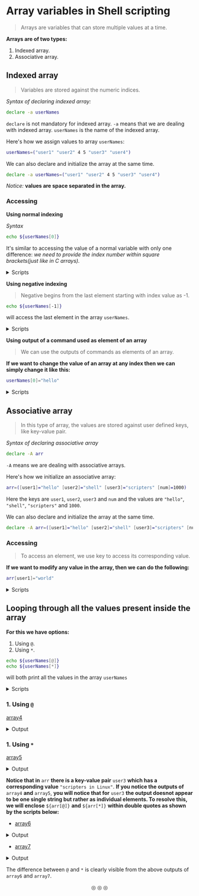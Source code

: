 # Array variables in Shell scripting
>Arrays are variables that can store multiple values at a time.

**Arrays are of two types:**
1. Indexed array.
2. Associative array.

## Indexed array
>Variables are stored against the numeric indices.

_Syntax of declaring indexed array:_

```bash
declare -a userNames
```
`declare` is not mandatory for indexed array. `-a` means that we are dealing with indexed array. `userNames` is the name of the indexed array.

Here's how we assign values to array `userNames`:
```bash
userNames=("user1" "user2" 4 5 "user3" "user4")
```
We can also declare and initialize the array at the same time.
```bash
declare -a userNames=("user1" "user2" 4 5 "user3" "user4")
```
_Notice:_ **values are space separated in the array.**

### Accessing
**Using normal indexing**

_Syntax_
```bash
echo ${userNames[0]}
```
It's similar to accessing the value of a normal variable with only one difference: _we need to provide the index number within square brackets(just like in C arrays)._

<details>
<summary>Scripts</summary>
[array1](https://github.com/C0DER11101/SHELL_Scripting/blob/ShellScript/tests/array1)

**Output:**

<img src="https://user-images.githubusercontent.com/96164229/240094011-8dfc1292-a23d-40b0-b2e9-4a7dde08bd75.png" width="60%" height="60%">
</details>

**Using negative indexing**
>Negative begins from the last element starting with index value as -1.
```bash
echo ${userNames[-1]}
```
will access the last element in the array `userNames`.

<details>
<summary>Scripts</summary>
[array1_2](https://github.com/C0DER11101/SHELL_Scripting/blob/ShellScript/tests/array1_2)

**Output:**

<img src="https://user-images.githubusercontent.com/96164229/240094845-ccc3ea4b-7739-4dae-a562-76fb89b0a8d8.png" width="60%" height="60%">

</details>

**Using output of a command used as element of an array**
>We can use the outputs of commands as elements of an array.

**If we want to change the value of an array at any index then we can simply change it like this:**
```bash
userNames[0]="hello"
```

<details>
<summary>Scripts</summary>
[array1_3](https://github.com/C0DER11101/SHELL_Scripting/blob/ShellScript/tests/array1_3)

**Output:**

<img src="https://user-images.githubusercontent.com/96164229/240097307-4387aeb4-01b5-4ea2-88a8-b6214a9d2028.png" width="60%" height="60%">
</details>

## Associative array
>In this type of array, the values are stored against user defined keys, like key-value pair.

_Syntax of declaring associative array_
```bash
declare -A arr
```
`-A` means we are dealing with associative arrays.

Here's how we initialize an associative array:
```bash
arr=([user1]="hello" [user2]="shell" [user3]="scripters" [num]=1000)
```
Here the keys are `user1`, `user2`, `user3` and `num` and the values are `"hello"`, `"shell"`, `"scripters"` and `1000`.

We can also declare and initialize the array at the same time.
```bash
declare -A arr=([user1]="hello" [user2]="shell" [user3]="scripters" [num]=1000)
```

### Accessing
>To access an element, we use key to access its corresponding value.

**If we want to modify any value in the array, then we can do the following:**
```bash
arr[user1]="world"
```

<details>
<summary>Scripts</summary>
[array2](https://github.com/C0DER11101/SHELL_Scripting/blob/ShellScript/tests/array2)

**Output:**

<img src="https://user-images.githubusercontent.com/96164229/240211730-ee06c1c0-a63d-40b6-919c-1544e4d1192f.png" width="60%" height="60%">
</details>


## Looping through all the values present inside the array
**For this we have options:**

1. Using `@`.
2. Using `*`.

```bash
echo ${userNames[@]}
echo ${userNames[*]}
```
will both print all the values in the array `userNames`

<details>
<summary>Scripts</summary>
[array3](https://github.com/C0DER11101/SHELL_Scripting/blob/ShellScript/tests/array3)
</details>

### 1. Using `@`
[array4](https://github.com/C0DER11101/SHELL_Scripting/blob/ShellScript/tests/array4)

<details>
<summary>Output</summary>
<img src="https://user-images.githubusercontent.com/96164229/240233263-fde9ba1e-bbf9-49cb-82dd-6021b2a5e9c3.png" width="60%" height="60%">
</details>

### 1. Using `*`
[array5](https://github.com/C0DER11101/SHELL_Scripting/blob/ShellScript/tests/array5)

<details>
<summary>Output</summary>
<img src="https://user-images.githubusercontent.com/96164229/240235230-ec46987e-c63e-49dd-8eb7-3c9d954080ab.png" width="60%" height="60%">
</details>

**Notice that in** `arr` **there is a key-value pair** `user3` **which has a corresponding value** `"scripters in Linux"`. **If you notice the outputs of** `array4` **and** `array5`, **you will notice that for** `user3` **the output doesnot appear to be one single string but rather as individual elements. To resolve this, we will enclose** `${arr[@]}` **and** `${arr[*]}` **within double quotes as shown by the scripts below:**

* [array6](https://github.com/C0DER11101/SHELL_Scripting/blob/ShellScript/tests/array6)
<details>
<summary>Output</summary>
<img src="https://user-images.githubusercontent.com/96164229/240239985-4cb2c330-949a-4e2f-a660-6166964c859b.png" width="60%" height="60%">
</details>

* [array7](https://github.com/C0DER11101/SHELL_Scripting/blob/ShellScript/tests/array7)
<details>
<summary>Output</summary>
<img src="https://user-images.githubusercontent.com/96164229/240240049-e0e6d5e7-92d2-42bb-88f5-33c2cb36f59c.png" width="60%" height="60%">
</details>

The difference between `@` and `*` is clearly visible from the above outputs of `array6` and `array7`.

<p align="center">
&#9678; &#9678; &#9678;
</p>
